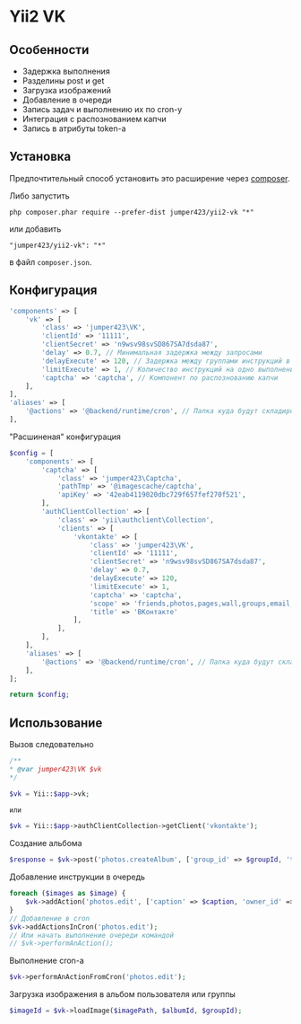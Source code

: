 Yii2 VK
================


Особенности
------------
* Задержка выполнения
* Разделины post и get
* Загрузка изображений
* Добавление в очереди
* Запись задач и выполнению их по cron-у
* Интеграция с распознованием капчи
* Запись в атрибуты token-а

Установка
------------
Предпочтительный способ установить это расширение через [composer](http://getcomposer.org/download/).

Либо запустить

```
php composer.phar require --prefer-dist jumper423/yii2-vk "*"
```

или добавить

```
"jumper423/yii2-vk": "*"
```

в файл `composer.json`.

Конфигурация
------------
```php
'components' => [
    'vk' => [
        'class' => 'jumper423\VK',
        'clientId' => '11111',
        'clientSecret' => 'n9wsv98svSD867SA7dsda87',
        'delay' => 0.7, // Минимальная задержка между запросами
        'delayExecute' => 120, // Задержка между группами инструкций в очереди
        'limitExecute' => 1, // Количество инструкций на одно выполнении в очереди
        'captcha' => 'captcha', // Компонент по распознованию капчи
    ],
],
'aliases' => [
    '@actions' => '@backend/runtime/cron', // Папка куда будут складироваться очереди для cron-а
],
```

"Расшиненая" конфигурация

```php
$config = [
    'components' => [
        'captcha' => [
            'class' => 'jumper423\Captcha',
            'pathTmp' => '@imagescache/captcha',
            'apiKey' => '42eab4119020dbc729f657fef270f521',
        ],
        'authClientCollection' => [
            'class' => 'yii\authclient\Collection',
            'clients' => [
                'vkontakte' => [
                    'class' => 'jumper423\VK',
                    'clientId' => '11111',
                    'clientSecret' => 'n9wsv98svSD867SA7dsda87',
                    'delay' => 0.7,
                    'delayExecute' => 120,
                    'limitExecute' => 1,
                    'captcha' => 'captcha',
                    'scope' => 'friends,photos,pages,wall,groups,email,stats,ads,offline,notifications', //,messages,nohttps
                    'title' => 'ВКонтакте'
                ],
            ],
        ],
    ],
    'aliases' => [
        '@actions' => '@backend/runtime/cron', // Папка куда будут складироваться очереди для cron-а
    ],
];

return $config;
```


Использование
------------

Вызов следовательно 

```php
/**
* @var jumper423\VK $vk
*/

$vk = Yii::$app->vk;

или

$vk = Yii::$app->authClientCollection->getClient('vkontakte');
```

Создание альбома

```php
$response = $vk->post('photos.createAlbum', ['group_id' => $groupId, 'title' => $title, 'upload_by_admins_only' => 1]);
```

Добавление инструкции в очередь 

```php
foreach ($images as $image) {
    $vk->addAction('photos.edit', ['caption' => $caption, 'owner_id' => $ownerId, 'photo_id' => $image,]);
}
// Добавление в cron
$vk->addActionsInCron('photos.edit');
// Или начать выполнение очереди командой
// $vk->performAnAction();
```

Выполнение cron-а

```php
$vk->performAnActionFromCron('photos.edit');
```

Загрузка изображения в альбом пользователя или группы

```php
$imageId = $vk->loadImage($imagePath, $albumId, $groupId);
```

